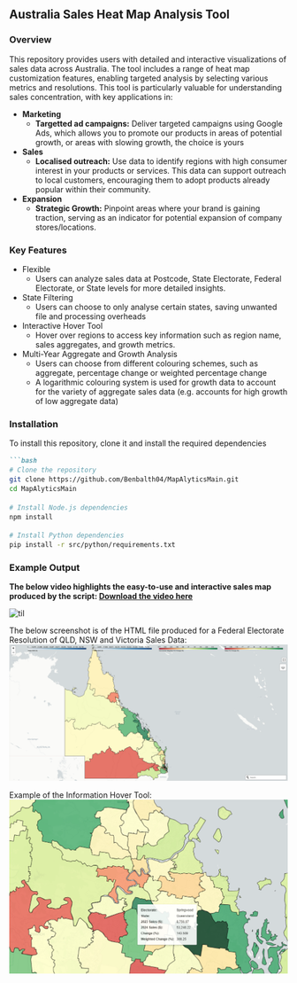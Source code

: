 ## Australia Sales Heat Map Analysis Tool
### Overview
This repository provides users with detailed and interactive visualizations of sales data across Australia. The tool includes a range of heat map customization features, enabling targeted analysis by selecting various metrics and resolutions. This tool is particularly valuable for understanding sales concentration, with key applications in:
- <b>Marketing</b> 
    - <b>Targetted ad campaigns:</b> Deliver targeted campaigns using Google Ads, which allows you to promote our products in areas of potential growth, or areas with slowing growth, the choice is yours
- <b>Sales</b> 
    - <b>Localised outreach:</b> Use data to identify regions with high consumer interest in your products or services. This data can support outreach to local customers, encouraging them to adopt products already popular within their community.
- <b>Expansion</b> 
    - <b>Strategic Growth:</b> Pinpoint areas where your brand is gaining traction, serving as an indicator for potential expansion of company stores/locations.

### Key Features
- Flexible
    - Users can analyze sales data at Postcode, State Electorate, Federal Electorate, or State levels for more detailed insights.
- State Filtering 
    - Users can choose to only analyse certain states, saving unwanted file and processing overheads
- Interactive Hover Tool
    - Hover over regions to access key information such as region name, sales aggregates, and growth metrics.
- Multi-Year Aggregate and Growth Analysis
    - Users can choose from different colouring schemes, such as aggregate, percentage change or weighted percentage change 
    - A logarithmic colouring system is used for growth data to account for the variety of aggregate sales data (e.g. accounts for high growth of low aggregate data)

### Installation 
To install this repository, clone it and install the required dependencies
```markdown
```bash
# Clone the repository
git clone https://github.com/Benbalth04/MapAlyticsMain.git
cd MapAlyticsMain

# Install Node.js dependencies
npm install

# Install Python dependencies
pip install -r src/python/requirements.txt
```
### Example Output
<b>The below video highlights the easy-to-use and interactive sales map produced by the script:
[Download the video here](readme_assets/Video.mp4)</b>

![til](readme_assets/GIF.GIF)

The below screenshot is of the HTML file produced for a Federal Electorate Resolution of QLD, NSW and Victoria Sales Data:
![Screenshot](readme_assets/Screenshot1.png)

Example of the Information Hover Tool:
![Screenshot](readme_assets/Screenshot2.png)
